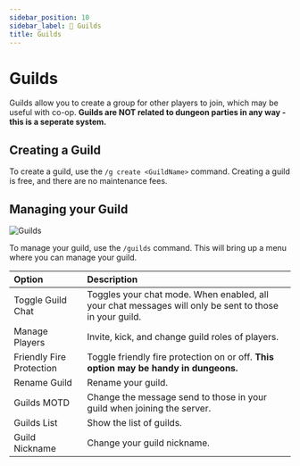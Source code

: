 ```yaml
---
sidebar_position: 10
sidebar_label: 🚩 Guilds
title: Guilds
---
```


# Guilds
Guilds allow you to create a group for other players to join, which may be useful with co-op. __Guilds are NOT related to dungeon parties in any way - this is a seperate system.__

## Creating a Guild
To create a guild, use the `/g create <GuildName>` command. Creating a guild is free, and there are no maintenance fees.

## Managing your Guild
![Guilds](img/guilds.png)

To manage your guild, use the `/guilds` command. This will bring up a menu where you can manage your guild.

|**Option**|**Description**|
| :------------- |:-------------
Toggle Guild Chat|Toggles your chat mode. When enabled, all your chat messages will only be sent to those in your guild.
Manage Players|Invite, kick, and change guild roles of players.
Friendly Fire Protection|Toggle friendly fire protection on or off. **This option may be handy in dungeons.**
Rename Guild|Rename your guild.
Guilds MOTD|Change the message send to those in your guild when joining the server.
Guilds List|Show the list of guilds.
Guild Nickname|Change your guild nickname.